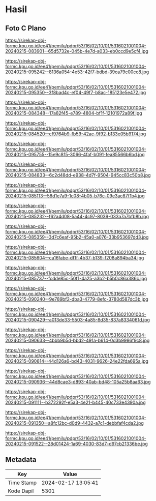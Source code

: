 # Hasil

## Foto C Plano

https://sirekap-obj-formc.kpu.go.id/ee41/pemilu/pdpr/53/16/02/10/01/5316021001004-20240215-083901--65d5732e-045b-4e7d-a033-eb0ccd9e5cf4.jpg

https://sirekap-obj-formc.kpu.go.id/ee41/pemilu/pdpr/53/16/02/10/01/5316021001004-20240215-095242--8136a054-4e53-42f7-bdbd-39ca79c00cc8.jpg

https://sirekap-obj-formc.kpu.go.id/ee41/pemilu/pdpr/53/16/02/10/01/5316021001004-20240215-095350--3f8bad4c-ef04-49f7-b8ac-185123e5e472.jpg

https://sirekap-obj-formc.kpu.go.id/ee41/pemilu/pdpr/53/16/02/10/01/5316021001004-20240215-084348--17a82f45-e789-4804-bf1f-12101972a89f.jpg

https://sirekap-obj-formc.kpu.go.id/ee41/pemilu/pdpr/53/16/02/10/01/5316021001004-20240215-084520--cf9764b9-fb59-42ac-9f92-b133e05b9174.jpg

https://sirekap-obj-formc.kpu.go.id/ee41/pemilu/pdpr/53/16/02/10/01/5316021001004-20240215-095755--15e9c815-3066-4faf-b091-fea85566b6bd.jpg

https://sirekap-obj-formc.kpu.go.id/ee41/pemilu/pdpr/53/16/02/10/01/5316021001004-20240215-084833--6c2d48dd-e938-4d7f-9504-945cc83c50b8.jpg

https://sirekap-obj-formc.kpu.go.id/ee41/pemilu/pdpr/53/16/02/10/01/5316021001004-20240215-085113--58d1e7a9-1c08-4b05-b76c-09e3ac87f1b4.jpg

https://sirekap-obj-formc.kpu.go.id/ee41/pemilu/pdpr/53/16/02/10/01/5316021001004-20240215-085232--f62a4d08-5a44-4c97-8039-033a7a7bfb8b.jpg

https://sirekap-obj-formc.kpu.go.id/ee41/pemilu/pdpr/53/16/02/10/01/5316021001004-20240215-085359--3d7c6eaf-95b2-45a0-a076-33b953697dd3.jpg

https://sirekap-obj-formc.kpu.go.id/ee41/pemilu/pdpr/53/16/02/10/01/5316021001004-20240215-085604--ca16fabe-df1f-4b37-b139-f208a894ba34.jpg

https://sirekap-obj-formc.kpu.go.id/ee41/pemilu/pdpr/53/16/02/10/01/5316021001004-20240215-085737--fcdde85c-50f1-4a25-a3b2-b5b0c86a386c.jpg

https://sirekap-obj-formc.kpu.go.id/ee41/pemilu/pdpr/53/16/02/10/01/5316021001004-20240215-090240--9e789bf2-dba3-4779-8efc-3780d587dc3b.jpg

https://sirekap-obj-formc.kpu.go.id/ee41/pemilu/pdpr/53/16/02/10/01/5316021001004-20240215-090429--a013de33-5503-4a85-8d35-837a8334061d.jpg

https://sirekap-obj-formc.kpu.go.id/ee41/pemilu/pdpr/53/16/02/10/01/5316021001004-20240215-090633--4bbb9b5d-bbd2-491a-b614-0d3b9986f9c8.jpg

https://sirekap-obj-formc.kpu.go.id/ee41/pemilu/pdpr/53/16/02/10/01/5316021001004-20240215-090814--44d126a6-bd43-4031-9626-24e22fda695a.jpg

https://sirekap-obj-formc.kpu.go.id/ee41/pemilu/pdpr/53/16/02/10/01/5316021001004-20240215-090936--44d8cae3-d893-40ab-bd48-105a25b8aa63.jpg

https://sirekap-obj-formc.kpu.go.id/ee41/pemilu/pdpr/53/16/02/10/01/5316021001004-20240215-091111--b372292f-e5a3-4e21-b445-40c733e4390a.jpg

https://sirekap-obj-formc.kpu.go.id/ee41/pemilu/pdpr/53/16/02/10/01/5316021001004-20240215-091350--a8fc12bc-d0d9-4432-a7c1-debbfaf4cda2.jpg

https://sirekap-obj-formc.kpu.go.id/ee41/pemilu/pdpr/53/16/02/10/01/5316021001004-20240215-091522--28d01424-1a69-4030-83d7-d97cb21336be.jpg


## Metadata

| Key        | Value               |
| ---------- | ------------------- |
| Time Stamp | 2024-02-17 13:05:41 |
| Kode Dapil | 5301                |




